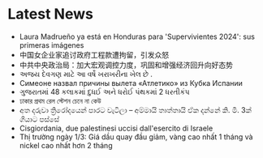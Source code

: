 # Latest News
-  Laura Madrueño ya está en Honduras para 'Supervivientes 2024': sus primeras imágenes
-  中国女企业家追讨政府工程款遭拘留，引发众怒
-  中共中央政治局：加大宏观调控力度，巩固和增强经济回升向好态势
-  અજય દેવગણ માટે આ વર્ષે ખરાખરીના ખેલ છે .
-  Симеоне назвал причины вылета «Атлетико» из Кубка Испании
-  ગુજરાતમાં 48 કલાકમાં દુધઈ અને ધરોઈ પંથકમાં 2 ધરતીકંપ
-  ঢাকার প্রথম রেল স্টেশন চেনে না কেউ
-  අත දරුවා ත්‍රිරෝදයෙන් පාරට වැටිලා – අම්මායි තාත්තායි ඒක දන්නේ කි. මී. 3ක් ගියාට පස්සේ
-  Cisgiordania, due palestinesi uccisi dall'esercito di Israele
-  Thị trường ngày 1/3: Giá dầu quay đầu giảm, vàng cao nhất 1 tháng và nickel cao nhất hơn 2 tháng
